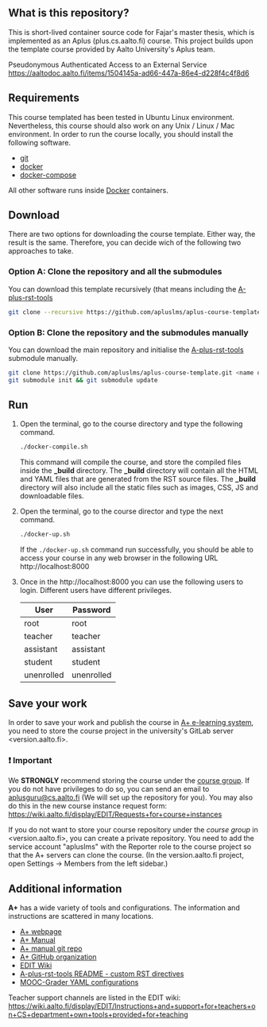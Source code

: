 ## What is this repository?

This is short-lived container source code for Fajar's master thesis, which is implemented as an Aplus (plus.cs.aalto.fi) course. This project builds upon the template course provided by Aalto University's Aplus team.

Pseudonymous Authenticated Access to an External Service
https://aaltodoc.aalto.fi/items/1504145a-ad66-447a-86e4-d228f4c4f8d6

## Requirements

This course templated has been tested in Ubuntu Linux environment. Nevertheless, this course should also work on any
Unix / Linux / Mac environment. In order to run the course locally, you should install the following software.

-   [git](https://git-scm.com/)
-   [docker](https://docs.docker.com/engine/installation/)
-   [docker-compose](https://docs.docker.com/compose/install/)

All other software runs inside [Docker](https://www.docker.com/) containers.

## Download

There are two options for downloading the course template. Either way, the result is the same. Therefore, you can decide
wich of the following two approaches to take.

### Option A: Clone the repository and all the submodules

You can download this template recursively (that means including the [A-plus-rst-tools](https://github.com/apluslms/a-plus-rst-tools)

```sh
git clone --recursive https://github.com/apluslms/aplus-course-template.git <name of your course>
```

### Option B: Clone the repository and the submodules manually

You can download the main repository and initialise the [A-plus-rst-tools](https://github.com/apluslms/a-plus-rst-tools)
submodule manually.

```sh
git clone https://github.com/apluslms/aplus-course-template.git <name of your course>
git submodule init && git submodule update
```

## Run

1. Open the terminal, go to the course directory and type the following command.

    ```sh
    ./docker-compile.sh
    ```

    This command will compile the course, and store the compiled files inside the **\_build** directory. The **\_build**
    directory will contain all the HTML and YAML files that are generated from the RST source files. The **\_build**
    directory will also include all the static files such as images, CSS, JS and downloadable files.

2. Open the terminal, go to the course director and type the next command.

    ```sh
    ./docker-up.sh
    ```

    If the `./docker-up.sh` command run successfully, you should be able to access your course in any web browser in the
    following URL http://localhost:8000

3. Once in the http://localhost:8000 you can use the following users to login. Different users have different privileges.

    | User       | Password   |
    | ---------- | ---------- |
    | root       | root       |
    | teacher    | teacher    |
    | assistant  | assistant  |
    | student    | student    |
    | unenrolled | unenrolled |

## Save your work

In order to save your work and publish the course in [A+ e-learning system](https://plus.cs.aalto.fi/), you need to store
the course project in the university's GitLab server <version.aalto.fi>.

### ❗️ Important

We **STRONGLY** recommend storing the course under the [course group](https://version.aalto.fi/gitlab/course). If you
do not have privileges to do so, you can send an email to <aplusguru@cs.aalto.fi> (We will set up the repository for
you). You may also do this in the new course instance request form:
https://wiki.aalto.fi/display/EDIT/Requests+for+course+instances

If you do not want to store your course repository under the _course group_ in <version.aalto.fi>, you can create a
private repository. You need to add the service account "apluslms" with the Reporter role to the course project
so that the A+ servers can clone the course.
(In the version.aalto.fi project, open Settings -> Members from the left sidebar.)

## Additional information

**A+** has a wide variety of tools and configurations.
The information and instructions are scattered in many locations.

-   [A+ webpage](https://apluslms.github.io/)
-   [A+ Manual](https://plus.cs.aalto.fi/aplus-manual/master/)
-   [A+ manual git repo](https://github.com/apluslms/aplus-manual)
-   [A+ GitHub organization](https://github.com/apluslms/)
-   [EDIT Wiki](https://wiki.aalto.fi/display/EDIT/)
-   [A-plus-rst-tools README - custom RST directives](https://github.com/apluslms/a-plus-rst-tools/blob/master/README.md)
-   [MOOC-Grader YAML configurations](https://github.com/apluslms/mooc-grader/blob/master/courses/README.md)

Teacher support channels are listed in the EDIT wiki:
https://wiki.aalto.fi/display/EDIT/Instructions+and+support+for+teachers+on+CS+department+own+tools+provided+for+teaching
